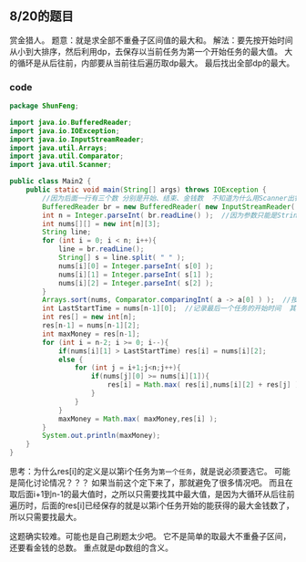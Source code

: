 ## 8/20的题目
赏金猎人。
题意：就是求全部不重叠子区间值的最大和。
解法：要先按开始时间从小到大排序，然后利用dp，去保存以当前任务为第一个开始任务的最大值。 大的循环是从后往前，内部要从当前往后遍历取dp最大。 最后找出全部dp的最大。

### code
```java
package ShunFeng;

import java.io.BufferedReader;
import java.io.IOException;
import java.io.InputStreamReader;
import java.util.Arrays;
import java.util.Comparator;
import java.util.Scanner;

public class Main2 {
    public static void main(String[] args) throws IOException {
    	//因为后面一行有三个数 分别是开始、结束、金钱数  不知道为什么用Scanner出错。
        BufferedReader br = new BufferedReader( new InputStreamReader( System.in ) );
        int n = Integer.parseInt( br.readLine() );  //因为参数只能是String类型，所以要用readLine()而不是read()。
        int nums[][] = new int[n][3];
        String line;
        for (int i = 0; i < n; i++){
            line = br.readLine();
            String[] s = line.split( " " );
            nums[i][0] = Integer.parseInt( s[0] );
            nums[i][1] = Integer.parseInt( s[1] );
            nums[i][2] = Integer.parseInt( s[2] );
        }
        Arrays.sort(nums, Comparator.comparingInt( a -> a[0] ) );  //按任务的开始时间排序，用Comparator.comparingInt()
        int LastStartTime = nums[n-1][0];  //记录最后一个任务的开始时间  其他全部任务都要跟这个比较
        int res[] = new int[n];
        res[n-1] = nums[n-1][2];
        int maxMoney = res[n-1];
        for (int i = n-2; i >= 0; i--){
            if(nums[i][1] > LastStartTime) res[i] = nums[i][2];
            else {
                for (int j = i+1;j<n;j++){
                    if(nums[j][0] >= nums[i][1]){
                        res[i] = Math.max( res[i],nums[i][2] + res[j] );
                    }
                }
            }
            maxMoney = Math.max( maxMoney,res[i] );
        }
        System.out.println(maxMoney);
    }
}
```
思考：为什么res[i]的定义是以第i个任务为`第一个任务`，就是说必须要选它。  可能是简化讨论情况？？？ 如果当前这个定下来了，那就避免了很多情况吧。
而且在取后面i+1到n-1的最大值时，之所以只需要找其中最大值，是因为大循环从后往前遍历时，后面的res[i]已经保存的就是以第i个任务开始的能获得的最大金钱数了，所以只需要找最大。

这题确实较难。可能也是自己刷题太少吧。
它不是简单的取最大不重叠子区间，还要看金钱的总数。
重点就是dp数组的含义。